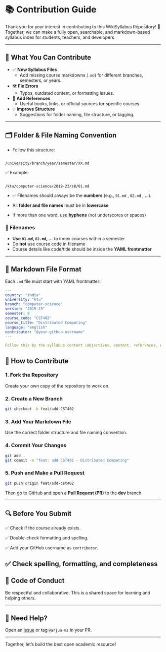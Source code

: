 # 📚 Contribution Guide

Thank you for your interest in contributing to this WikiSyllabus Repository! 🙌  
Together, we can make a fully open, searchable, and markdown-based syllabus index for students, teachers, and developers.

---

## 📌 What You Can Contribute

- ✅ **New Syllabus Files**  
  - Add missing course markdowns (`.md`) for different branches, semesters, or years.
- 🛠️ **Fix Errors**  
  - Typos, outdated content, or formatting issues.
- 📘 **Add References**  
  - Useful books, links, or official sources for specific courses.
- 💡 **Improve Structure**  
  - Suggestions for folder naming, file structure, or tagging.

---

## 🗂 Folder & File Naming Convention

- Follow this structure:

```

/university/branch/year/semester/XX.md

```

✅ Example:
```

/ktu/computer-science/2019-23/s8/01.md

````

- ✅ Filenames should always be the **numbers** (e.g., `01.md` , `02.md` , ...).

- All **folder and file names** must be in **lowercase**

- If more than one word, use **hyphens** (not underscores or spaces)

### 🔹 Filenames

- **Use `01.md`, `02.md`, ...** to index courses within a semester
- Do **not** use course code in filename
- Course details like code/title should be inside the **YAML frontmatter**

---

## 📝 Markdown File Format

Each `.md` file must start with YAML frontmatter:

```yaml
---
country: "india"
university: "ktu"
branch: "computer-science"
version: "2019-23"
semester: 8
course_code: "CST402"
course_title: "Distributed Computing"
language: "english"
contributor: "@your-github-username"
---

Follow this by the syllabus content (objectives, content, references, etc.)

```

## 📝 How to Contribute

### 1. **Fork the Repository**
Create your own copy of the repository to work on.

### 2. **Create a New Branch**
```bash
git checkout -b feat/add-CST402
```

### 3. **Add Your Markdown File**

Use the correct folder structure and file naming convention.

### 4. **Commit Your Changes**

```bash
git add .
git commit -m "feat: add CST402 - Distributed Computing"
```

### 5. **Push and Make a Pull Request**

```bash
git push origin feat/add-cst402
```

Then go to GitHub and open a **Pull Request (PR)** to the **dev** branch.

---

## 🔍 Before You Submit

✅ Check if the course already exists.

✅ Double-check formatting and spelling.

✅ Add your GitHub username as `contributor`.

✅ Check spelling, formatting, and completeness
---

## 🤝 Code of Conduct

Be respectful and collaborative. This is a shared space for learning and helping others.

---

## 🙋 Need Help?

Open an [issue](https://github.com/your-repo/issues) or tag `@arjun-ms` in your PR.

---

Together, let’s build the best open academic resource!

